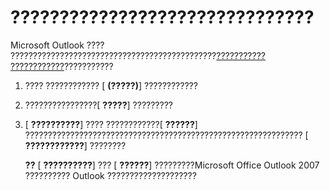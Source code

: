 
# ???????????????????????????????

Microsoft Outlook ???? ??????????????????????????????????????????????[??????????? ????????????](bf889270-3e80-a240-15e4-c57a3f1e7b9b.md)???????????


1. ???? ???????????? [ **(?????)**] ????????????
    
2. ????????????????[ **?????**] ?????????
    
3. [ **??????????**] ???? ????????????[ **??????**] ?????????????????????????????????????????????????????????????? [ **????????????**] ????????
    
     **??**  [ **??????????**] ??? [ **??????**] ?????????Microsoft Office Outlook 2007 ?????????? Outlook ????????????????????
